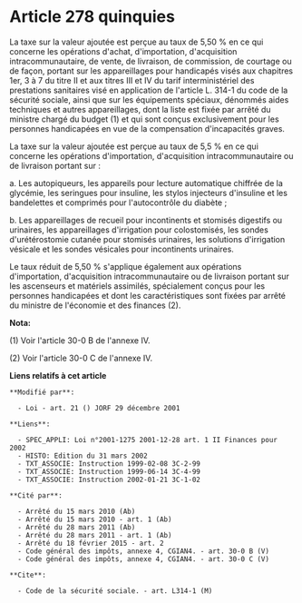 # Article 278 quinquies

La taxe sur la valeur ajoutée est perçue au taux de 5,50 % en ce qui concerne les opérations d'achat, d'importation,
d'acquisition intracommunautaire, de vente, de livraison, de commission, de courtage ou de façon, portant sur les
appareillages pour handicapés visés aux chapitres 1er, 3 à 7 du titre II et aux titres III et IV du tarif interministériel
des prestations sanitaires visé en application de l'article L. 314-1 du code de la sécurité sociale, ainsi que sur les
équipements spéciaux, dénommés aides techniques et autres appareillages, dont la liste est fixée par arrêté du ministre
chargé du budget (1) et qui sont conçus exclusivement pour les personnes handicapées en vue de la compensation d'incapacités
graves.

La taxe sur la valeur ajoutée est perçue au taux de 5,5 % en ce qui concerne les opérations d'importation, d'acquisition
intracommunautaire ou de livraison portant sur :

a. Les autopiqueurs, les appareils pour lecture automatique chiffrée de la glycémie, les seringues pour insuline, les stylos
injecteurs d'insuline et les bandelettes et comprimés pour l'autocontrôle du diabète ;

b. Les appareillages de recueil pour incontinents et stomisés digestifs ou urinaires, les appareillages d'irrigation pour
colostomisés, les sondes d'urétérostomie cutanée pour stomisés urinaires, les solutions d'irrigation vésicale et les sondes
vésicales pour incontinents urinaires.

Le taux réduit de 5,50 % s'applique également aux opérations d'importation, d'acquisition intracommunautaire ou de livraison
portant sur les ascenseurs et matériels assimilés, spécialement conçus pour les personnes handicapées et dont les
caractéristiques sont fixées par arrêté du ministre de l'économie et des finances (2).

**Nota:**

(1) Voir l'article 30-0 B de l'annexe IV.

(2) Voir l'article 30-0 C de l'annexe IV.

**Liens relatifs à cet article**

	**Modifié par**:

	  - Loi - art. 21 () JORF 29 décembre 2001

	**Liens**:

	  - SPEC_APPLI: Loi n°2001-1275 2001-12-28 art. 1 II Finances pour 2002
	  - HISTO: Edition du 31 mars 2002
	  - TXT_ASSOCIE: Instruction 1999-02-08 3C-2-99
	  - TXT_ASSOCIE: Instruction 1999-06-14 3C-4-99
	  - TXT_ASSOCIE: Instruction 2002-01-21 3C-1-02

	**Cité par**:

	  - Arrêté du 15 mars 2010 (Ab)
	  - Arrêté du 15 mars 2010 - art. 1 (Ab)
	  - Arrêté du 28 mars 2011 (Ab)
	  - Arrêté du 28 mars 2011 - art. 1 (Ab)
	  - Arrêté du 18 février 2015 - art. 2
	  - Code général des impôts, annexe 4, CGIAN4. - art. 30-0 B (V)
	  - Code général des impôts, annexe 4, CGIAN4. - art. 30-0 C (V)

	**Cite**:

	  - Code de la sécurité sociale. - art. L314-1 (M)
